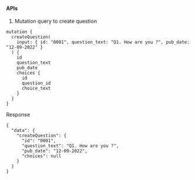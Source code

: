 #### APIs
1. Mutation query to create question
````
mutation {
  createQuestion(
    input: { id: "0001", question_text: "Q1. How are you ?", pub_date: "12-09-2022" }
  ) {
    id
    question_text
    pub_date
    choices {
      id
      question_id
      choice_text
    }
  }
}
````
Response

```
{
  "data": {
    "createQuestion": {
      "id": "0001",
      "question_text": "Q1. How are you ?",
      "pub_date": "12-09-2022",
      "choices": null
    }
  }
}
```